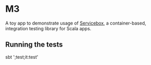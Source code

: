 # M3

A toy app to demonstrate usage of [Servicebox](https://github.com/itv/servicebox), a container-based, integration testing library for Scala apps.

## Running the tests

sbt ';test;it:test'
